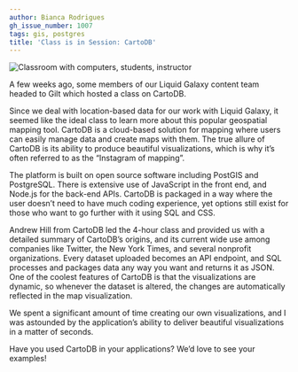 ```yaml
---
author: Bianca Rodrigues
gh_issue_number: 1007
tags: gis, postgres
title: 'Class is in Session: CartoDB'
---
```


<img alt="Classroom with computers, students, instructor" src="/blog/2014/06/30/class-is-in-session-cartodb/image-0-big.jpeg"/>

A few weeks ago, some members of our Liquid Galaxy content team headed to Gilt which hosted a class on CartoDB.

Since we deal with location-based data for our work with Liquid Galaxy, it seemed like the ideal class to learn more about this popular geospatial mapping tool. CartoDB is a cloud-based solution for mapping where users can easily manage data and create maps with them. The true allure of CartoDB is its ability to produce beautiful visualizations, which is why it’s often referred to as the “Instagram of mapping”.

The platform is built on open source software including PostGIS and PostgreSQL. There is extensive use of JavaScript in the front end, and Node.js for the back-end APIs. CartoDB is packaged in a way where the user doesn’t need to have much coding experience, yet options still exist for those who want to go further with it using SQL and CSS.

Andrew Hill from CartoDB led the 4-hour class and provided us with a detailed summary of CartoDB’s origins, and its current wide use among companies like Twitter, the New York Times, and several nonprofit organizations. Every dataset uploaded becomes an API endpoint, and SQL processes and packages data any way you want and returns it as JSON. One of the coolest features of CartoDB is that the visualizations are dynamic, so whenever the dataset is altered, the changes are automatically reflected in the map visualization.

We spent a significant amount of time creating our own visualizations, and I was astounded by the application’s ability to deliver beautiful visualizations in a matter of seconds.

Have you used CartoDB in your applications? We’d love to see your examples!
